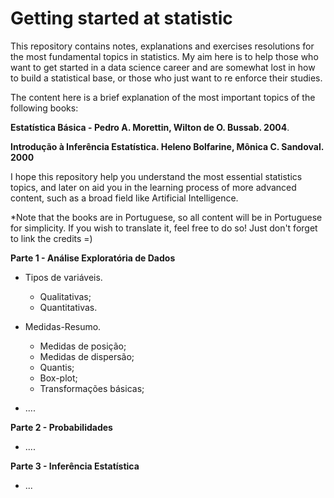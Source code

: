 # Getting started at statistic

This repository contains notes, explanations and exercises resolutions for the most fundamental topics in statistics. My aim here is to help those who want to get started in a data science career and are somewhat lost in how to build a statistical base, or those who just want to re enforce their studies. 

The content here is a brief explanation of the most important topics of the following books:

 **Estatística Básica - Pedro A. Morettin, Wilton de O. Bussab. 2004**. 

**Introdução à Inferência Estatística. Heleno Bolfarine, Mônica C. Sandoval. 2000**

I hope this repository help you understand the most essential statistics topics, and  later on aid you in the learning process of more advanced content, such as a broad field like Artificial Intelligence. 

*Note that the books are in Portuguese, so all content will be in Portuguese for simplicity. If you wish to translate it, feel free to do so! Just don't forget to link the credits =)

**Parte 1 - Análise Exploratória de Dados**

- Tipos de variáveis.
  - Qualitativas;
  - Quantitativas.

- Medidas-Resumo.
  - Medidas de posição;
  - Medidas de dispersão;
  - Quantis;
  - Box-plot;
  - Transformações básicas;
- ....





**Parte 2 - Probabilidades**

- ....





**Parte 3 - Inferência Estatística**

- ...





